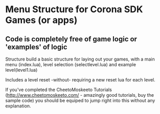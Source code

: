 # Menu Structure for Corona SDK Games (or apps)
## Code is completely free of game logic or 'examples' of logic

Structure build a basic structure for laying out your games, with a main menu (index.lua), level selection (selectlevel.lua) and example level(level1.lua)

Includes a level reset -without- requiring a new reset lua for each level.

If you've completed the CheetoMoskeeto Tutorials (http://www.cheetomoskeeto.com/ - amazingly good tutorials, buy the sample code) you should be equiped to jump right into this without any explanation. 